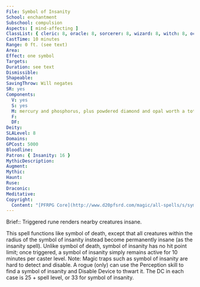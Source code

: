 ```yaml
---
File: Symbol of Insanity
School: enchantment
Subschool: compulsion
Aspects: [ mind-affecting ]
ClassList: { cleric: 8, oracle: 8, sorcerer: 8, wizard: 8, witch: 8, occultist: 6 }
CastTime: 10 minutes
Range: 0 ft. (see text)
Area: 
Effect: one symbol
Targets: 
Duration: see text
Dismissible: 
Shapeable: 
SavingThrow: Will negates
SR: yes
Components:
  V: yes
  S: yes
  M: mercury and phosphorus, plus powdered diamond and opal worth a total of 5,000 gp
  F: 
  DF: 
Deity: 
SLALevel: 8
Domains: 
GPCost: 5000
Bloodline: 
Patron: { Insanity: 16 }
MythicDescription: 
Augment: 
Mythic: 
Haunt: 
Ruse: 
Draconic: 
Meditative: 
Copyright:
  Content: "[PFRPG Core](http://www.d20pfsrd.com/magic/all-spells/s/symbol-of-insanity)"
---
```

Brief:: Triggered rune renders nearby creatures insane.

This spell functions like symbol of death, except that all creatures within the radius of the symbol of insanity instead become permanently insane (as the insanity spell).  Unlike symbol of death, symbol of insanity has no hit point limit; once triggered, a symbol of insanity simply remains active for 10 minutes per caster level.  Note: Magic traps such as symbol of insanity are hard to detect and disable. A rogue (only) can use the Perception skill to find a symbol of insanity and Disable Device to thwart it. The DC in each case is 25 + spell level, or 33 for symbol of insanity.
